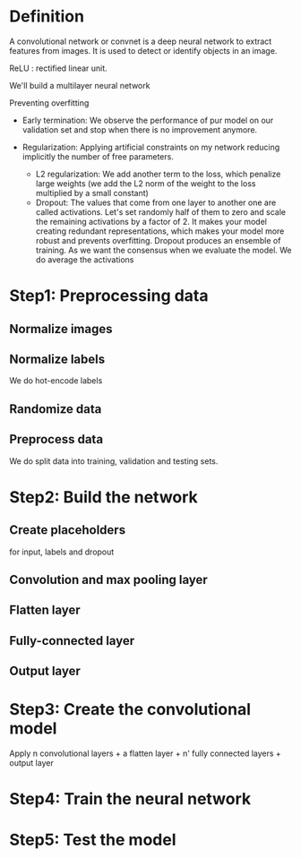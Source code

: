 # Definition
A convolutional network or convnet is a deep neural network to extract features from images. It is used to detect or identify objects in an image.

ReLU : rectified linear unit.

We'll build a multilayer neural network 


Preventing overfitting

- Early termination: We observe the performance of pur model on our validation set and stop when there is no improvement anymore.

- Regularization: Applying artificial constraints on my network reducing implicitly the number of free parameters. 
  - L2 regularization: We add another term to the loss, which penalize large weights (we add the L2 norm of the weight to the loss multiplied by a small constant)
  - Dropout: The values that come from one layer to another one are called activations. Let's set randomly half of them  to zero and scale the remaining activations by a factor of 2. It makes your model creating redundant representations, which makes your model more robust and prevents overfitting. Dropout produces an ensemble of training. As we want the consensus when we evaluate the model. We do average the activations


# Step1: Preprocessing data
## Normalize images
## Normalize labels
We do hot-encode labels
## Randomize data
## Preprocess data
We do split data into training, validation and testing sets.

# Step2: Build the network
## Create placeholders
for input, labels and dropout
## Convolution and max pooling layer
## Flatten layer
## Fully-connected layer
## Output layer

# Step3: Create the convolutional model
Apply n convolutional layers + a flatten layer + n' fully connected layers + output layer

# Step4: Train the neural network
# Step5: Test the model
